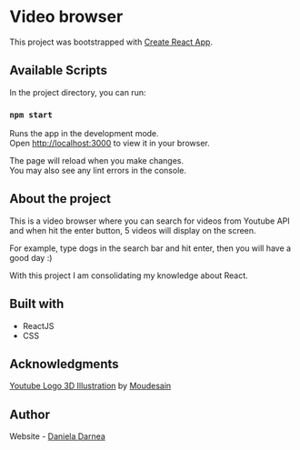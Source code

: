 # Video browser

This project was bootstrapped with [Create React App](https://github.com/facebook/create-react-app).

## Available Scripts

In the project directory, you can run:

### `npm start`

Runs the app in the development mode.\
Open [http://localhost:3000](http://localhost:3000) to view it in your browser.

The page will reload when you make changes.\
You may also see any lint errors in the console.

## About the project

This is a video browser where you can search for videos from Youtube API and when hit the enter button, 5 videos will display on the screen.

For example, type dogs in the search bar and hit enter, then you will have a good day :)

With this project I am consolidating my knowledge about React.

## Built with

- ReactJS
- CSS

## Acknowledgments

<a href="https://iconscout.com/3ds/youtube" target="_blank">Youtube Logo 3D Illustration</a> by <a href="https://iconscout.com/contributors/moudesain" target="_blank">Moudesain</a>

## Author

Website - [Daniela Darnea](https://mdanieladla.github.io/portfolio/)
